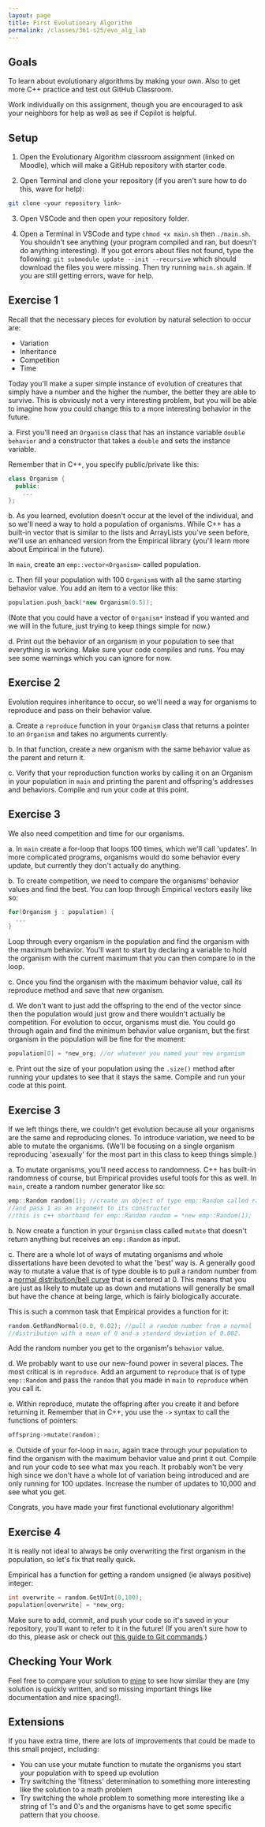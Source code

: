 ```yaml
---
layout: page
title: First Evolutionary Algorithm
permalink: /classes/361-s25/evo_alg_lab
---
```


## Goals
To learn about evolutionary algorithms by making your own. Also to get more C++ practice and test out GitHub Classroom.

Work individually on this assignment, though you are encouraged to ask your neighbors for help as well as see if Copilot is helpful.

## Setup
1. Open the Evolutionary Algorithm classroom assignment (linked on Moodle), which will make a GitHub repository with starter code.

2. Open Terminal and clone your repository (if you aren't sure how to do this, wave for help):
```bash
git clone <your repository link>
```

3. Open VSCode and then open your repository folder. 

4. Open a Terminal in VSCode and type `chmod +x main.sh` then `./main.sh`. You shouldn't see anything (your program compiled and ran, but doesn't do anything interesting). If you got errors about files not found, type the following: `git submodule update --init --recursive` which should download the files you were missing. Then try running `main.sh` again. If you are still getting errors, wave for help.

## Exercise 1
Recall that the necessary pieces for evolution by natural selection to occur are:
* Variation
* Inheritance
* Competition
* Time

Today you'll make a super simple instance of evolution of creatures that simply have a number and the higher the number, the better they are able to survive. This is obviously not a very interesting problem, but you will be able to imagine how you could change this to a more interesting behavior in the future.

a. First you'll need an `Organism` class that has an instance variable `double behavior` and a constructor that takes a `double` and sets the instance variable.

Remember that in C++, you specify public/private like this:
```cpp
class Organism {
  public:
    ...
};
```

b. As you learned, evolution doesn't occur at the level of the individual, and so we'll need a way to hold a population of organisms. While C++ has a built-in vector that is similar to the lists and ArrayLists you've seen before, we'll use an enhanced version from the Empirical library (you'll learn more about Empirical in the future).

In `main`, create an `emp::vector<Organism>` called population.

c. Then fill your population with 100 `Organism`s with all the same starting behavior value. You add an item to a vector like this:
```cpp
population.push_back(*new Organism(0.5));
```

(Note that you could have a vector of `Organism*` instead if you wanted and we will in the future, just trying to keep things simple for now.)

d. Print out the behavior of an organism in your population to see that everything is working. Make sure your code compiles and runs. You may see some warnings which you can ignore for now. 

## Exercise 2
Evolution requires inheritance to occur, so we'll need a way for organisms to reproduce and pass on their behavior value.

a. Create a `reproduce` function in your `Organism` class that returns a pointer to an `Organism` and takes no arguments currently.

b. In that function, create a new organism with the same behavior value as the parent and return it.

c. Verify that your reproduction function works by calling it on an Organism in your population in `main` and printing the parent and offspring's addresses and behaviors. Compile and run your code at this point.

## Exercise 3
We also need competition and time for our organisms.

a. In `main` create a for-loop that loops 100 times, which we'll call 'updates'. In more complicated programs, organisms would do some behavior every update, but currently they don't actually do anything.

b. To create competition, we need to compare the organisms' behavior values and find the best. You can loop through Empirical vectors easily like so:
```cpp
for(Organism j : population) {
  ...
}
```

Loop through every organism in the population and find the organism with the maximum behavior. You'll want to start by declaring a variable to hold the organism with the current maximum that you can then compare to in the loop.

c. Once you find the organism with the maximum behavior value, call its reproduce method and save that new organism.

d. We don't want to just add the offspring to the end of the vector since then the population would just grow and there wouldn't actually be competition. For evolution to occur, organisms must die. You could go through again and find the minimum behavior value organism, but the first organism in the population will be fine for the moment:
```cpp
population[0] = *new_org; //or whatever you named your new organism
```

e. Print out the size of your population using the `.size()` method after running your updates to see that it stays the same. Compile and run your code at this point.

## Exercise 3
If we left things there, we couldn't get evolution because all your organisms are the same and reproducing clones. To introduce variation, we need to be able to mutate the organisms. (We'll be focusing on a single organism reproducing 'asexually' for the most part in this class to keep things simple.)

a. To mutate organisms, you'll need access to randomness. C++ has built-in randomness of course, but Empirical provides useful tools for this as well. In `main`, create a random number generator like so:
```cpp
emp::Random random(1); //create an object of type emp::Random called random
//and pass 1 as an argument to its constructor
//this is c++ shorthand for emp::Random random = *new emp::Random(1);
```

b. Now create a function in your `Organism` class called `mutate` that doesn't return anything but receives an `emp::Random` as input. 

c. There are a whole lot of ways of mutating organisms and whole dissertations have been devoted to what the 'best' way is. A generally good way to mutate a value that is of type double is to pull a random number from a [normal distribution/bell curve](https://en.wikipedia.org/wiki/Normal_distribution) that is centered at 0. This means that you are just as likely to mutate up as down and mutations will generally be small but have the chance at being large, which is fairly biologically accurate.

This is such a common task that Empirical provides a function for it:
```cpp
random.GetRandNormal(0.0, 0.02); //pull a random number from a normal
//distribution with a mean of 0 and a standard deviation of 0.002.
```
Add the random number you get to the organism's `behavior` value.

d. We probably want to use our new-found power in several places. The most critical is in `reproduce`. Add an argument to `reproduce` that is of type `emp::Random` and pass the `random` that you made in `main` to `reproduce` when you call it. 

e. Within reproduce, mutate the offspring after you create it and before returning it. Remember that in C++, you use the `->` syntax to call the functions of pointers:
```cpp
offspring->mutate(random);
```

e. Outside of your for-loop in `main`, again trace through your population to find the organism with the maximum behavior value and print it out. Compile and run your code to see what max you reach. It probably won't be very high since we don't have a whole lot of variation being introduced and are only running for 100 updates. Increase the number of updates to 10,000 and see what you get.

Congrats, you have made your first functional evolutionary algorithm!

## Exercise 4
It is really not ideal to always be only overwriting the first organism in the population, so let's fix that really quick.

Empirical has a function for getting a random unsigned (ie always positive) integer:
```cpp
int overwrite = random.GetUInt(0,100);
population[overwrite] = *new_org;
```

Make sure to add, commit, and push your code so it's saved in your repository, you'll want to refer to it in the future! (If you aren't sure how to do this, please ask or check out [this guide to Git commands](https://www.freecodecamp.org/news/learn-the-basics-of-git-in-under-10-minutes-da548267cc91/).)

## Checking Your Work
Feel free to compare your solution to [mine](evo-alg-solution.cpp) to see how similar they are (my solution is quickly written, and so missing important things like documentation and nice spacing!).

## Extensions
If you have extra time, there are lots of improvements that could be made to this small project, including:
* You can use your mutate function to mutate the organisms you start your population with to speed up evolution
* Try switching the 'fitness' determination to something more interesting like the solution to a math problem
* Try switching the whole problem to something more interesting like a string of 1's and 0's and the organisms have to get some specific pattern that you choose.




